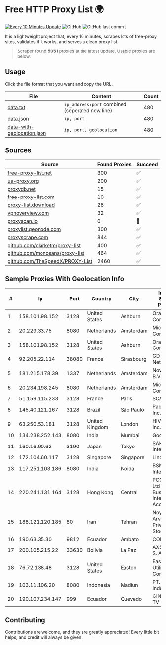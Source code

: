 
# Free HTTP Proxy List 🌍

[![Every 10 Minutes Update](https://github.com/mertguvencli/http-proxy-list/actions/workflows/main.yml/badge.svg?branch=main)](https://github.com/mertguvencli/http-proxy-list/actions/workflows/main.yml)
![GitHub](https://img.shields.io/github/license/mertguvencli/http-proxy-list)
![GitHub last commit](https://img.shields.io/github/last-commit/mertguvencli/http-proxy-list)

It is a lightweight project that, every 10 minutes, scrapes lots of free-proxy sites, validates if it works, and serves a clean proxy list.


> Scraper found **5051** proxies at the latest update. Usable proxies are below.

## Usage

Click the file format that you want and copy the URL.


|File|Content|Count|
|----|-------|-----|
|[data.txt](https://raw.githubusercontent.com/mertguvencli/http-proxy-list/main/proxy-list/data.txt)|`ip_address:port` combined (seperated new line)|480|
|[data.json](https://raw.githubusercontent.com/mertguvencli/http-proxy-list/main/proxy-list/data.json)|`ip, port`|480|
|[data-with-geolocation.json](https://raw.githubusercontent.com/mertguvencli/http-proxy-list/main/proxy-list/data-with-geolocation.json)|`ip, port, geolocation`|480|

## Sources

|Source|Found Proxies|Succeed|
|------|-------------|-------|
|[free-proxy-list.net](https://free-proxy-list.net)|300|✅|
|[us-proxy.org](https://www.us-proxy.org)|200|✅|
|[proxydb.net](http://proxydb.net)|15|✅|
|[free-proxy-list.com](https://free-proxy-list.com/?page=&port=&type%5B%5D=http&type%5B%5D=https&up_time=0&search=Search)|10|✅|
|[proxy-list.download](https://www.proxy-list.download/HTTP)|26|✅|
|[vpnoverview.com](https://vpnoverview.com/privacy/anonymous-browsing/free-proxy-servers)|32|✅|
|[proxyscan.io](https://www.proxyscan.io)|0|🚫|
|[proxylist.geonode.com](https://proxylist.geonode.com/api/proxy-list?limit=300&page=1&sort_by=lastChecked&sort_type=desc&protocols=http,https)|300|✅|
|[proxyscrape.com](https://api.proxyscrape.com/v2/?request=displayproxies&protocol=http&timeout=10000&country=all&ssl=all&anonymity=all)|844|✅|
|[github.com/clarketm/proxy-list](https://raw.githubusercontent.com/clarketm/proxy-list/master/proxy-list-raw.txt)|400|✅|
|[github.com/monosans/proxy-list](https://raw.githubusercontent.com/monosans/proxy-list/main/proxies/http.txt)|464|✅|
|[github.com/TheSpeedX/PROXY-List](https://raw.githubusercontent.com/TheSpeedX/PROXY-List/master/http.txt)|2460|✅|


## Sample Proxies With Geolocation Info

|#|Ip|Port|Country|City|Internet Service Provider|
|-|--|----|-------|----|-------------------------|
|1|158.101.98.152|3128|United States|Ashburn|Oracle Corporation|
|2|20.229.33.75|8080|Netherlands|Amsterdam|Microsoft Corporation|
|3|158.101.98.152|3128|United States|Ashburn|Oracle Corporation|
|4|92.205.22.114|38080|France|Strasbourg|GD MASS Network|
|5|181.215.178.39|1337|Netherlands|Amsterdam|NovoServe B.V.|
|6|20.234.198.245|8080|Netherlands|Amsterdam|Microsoft Corporation|
|7|51.159.115.233|3128|France|Paris|SCALEWAY|
|8|145.40.121.167|3128|Brazil|São Paulo|Packet Host, Inc.|
|9|63.250.53.181|3128|United Kingdom|London|HIVELOCITY, Inc.|
|10|134.238.252.143|8080|India|Mumbai|Google LLC|
|11|160.16.90.62|3190|Japan|Tokyo|SAKURA Internet Inc.|
|12|172.104.60.117|3128|Singapore|Singapore|Linode, LLC|
|13|117.251.103.186|8080|India|Noida|BSNL Internet|
|14|220.241.131.164|3128|Hong Kong|Central|PCCW IMS Ltd (PCCW Business Internet Access)|
|15|188.121.120.185|80|Iran|Tehran|Noyan Abr Arvan Co. ( Private Joint Stock)|
|16|190.63.35.30|9812|Ecuador|Ambato|CONECEL|
|17|200.105.215.22|33630|Bolivia|La Paz|AXS Bolivia S. A.|
|18|76.72.138.48|3128|United States|Easton|Easton Utilities Commission|
|19|103.11.106.20|8080|Indonesia|Madiun|PT. Pascal Indonesia|
|20|190.107.234.147|999|Ecuador|Quevedo|CINECABLE TV|



## Contributing

Contributions are welcome, and they are greatly appreciated! Every
little bit helps, and credit will always be given.

